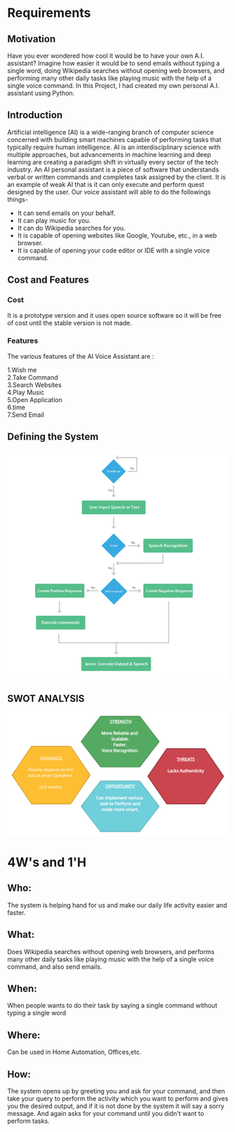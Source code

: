 # Requirements

## Motivation
Have you ever wondered how cool it would be to have your own A.I. assistant? Imagine how easier it would be to send emails without typing a single word, doing Wikipedia searches without opening web browsers, and performing many other daily tasks like playing music with the help of a single voice command. In this Project, I had created my own personal A.I. assistant using Python. 

## Introduction
Artificial intelligence (AI) is a wide-ranging branch of computer science concerned with building smart machines capable of performing tasks that typically require human intelligence. AI is an interdisciplinary science with multiple approaches, but advancements in machine learning and deep learning are creating a paradigm shift in virtually every sector of the tech industry. An AI personal assistant is a piece of software that understands verbal or written commands and completes task assigned by the client. It is an example of weak AI that is it can only execute and perform quest designed by the user. 
Our voice assistant will able to do the followings things-
* It can send emails on your behalf.
* It can play music for you.
* It can do Wikipedia searches for you.
* It is capable of opening websites like Google, Youtube, etc., in a web browser.
* It is capable of opening your code editor or IDE with a single voice command.

## Cost and Features

### Cost
It is a prototype version and it uses open source software so it will be free of cost until the stable version is not made.

### Features
The various features of the AI Voice Assistant are :

1.Wish me\
2.Take Command\
3.Search Websites\
4.Play Music\
5.Open Application\
6.time\
7.Send Email

## Defining the System


![](decision_model.png)


## SWOT ANALYSIS

![](swot.png)

# 4W's and 1'H

## Who:

The system is helping hand for us and make our daily life activity easier and faster.

## What:

 Does Wikipedia searches without opening web browsers, and performs many other daily tasks like playing music with the help of a single voice command, and also send emails.

## When:

When people wants to do their task by saying a single command without typing a single word 

## Where:

Can be used in Home Automation, Offices,etc.

## How:

The system opens up by greeting you and ask for your command, and then take your query to perform the activity which you want to perform and gives you the desired output, and if it is not done by the system it will say a sorry message. And again asks for your command until you didn't want to perform tasks.









